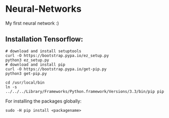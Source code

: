 # Neural-Networks
My first neural network :)

## Installation Tensorflow:
```shell
# download and install setuptools
curl -O https://bootstrap.pypa.io/ez_setup.py
python3 ez_setup.py
# download and install pip
curl -O https://bootstrap.pypa.io/get-pip.py
python3 get-pip.py

cd /usr/local/bin
ln -s ../../../Library/Frameworks/Python.framework/Versions/3.3/bin/pip pip
```
For installing the packages globally:
```shell
sudo -H pip install <packagename>
```
